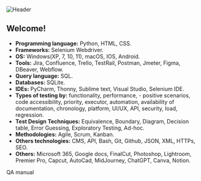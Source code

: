 ![Header](https://github.com/AveNair/AveNair/blob/main/assets/header.png)

## Welcome!

- **Programming language:** Python, HTML, CSS.
- **Frameworks:** Selenium Webdriver.
- **OS:** Windows(XP, 7, 10, 11), macOS, IOS, Android.
- **Tools:** Jira, Confluence, Trello, TestRail, Postman, Jmeter, Figma, DBeaver, Webflow.
- **Query language:** SQL.
- **Databases:** SQLite.
- **IDEs:** PyCharm, Thonny, Sublime text, Visual Studio, Selenium IDE.
- **Types of testing by:** functionality, performance, - positive scenarios, code accessibility, priority, executor, automation, availability of documentation, chronology, platform, UI/UX, API, security, load, regression.
- **Test Design Techniques:** Equivalence, Boundary, Diagram, Decision table, Error Guessing, Exploratory Testing, Ad-hoc.
- **Methodologies:** Agile, Scrum, Kanban.
- **Others technologies:** CMS, API, Bash, Git, Github, JSON, XML, HTTPs, SEO.
- **Others:** Microsoft 365, Google docs, FinalCut, Photoshop, Lightroom, Premier Pro, Capcut, AutoCad, MidJourney, ChatGPT, Canva, Notion.

QA manual 
